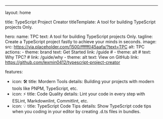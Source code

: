 ---
layout: home

title: TypeScript Project Creator
titleTemplate: A tool for building TypeScript projects Only.

hero:
  name: TPC
  text: A tool for building TypeScript projects Only.
  tagline: Create a TypeScript project fastly to achieve your minds in seconds.
  image:
    src: https://via.placeholder.com/1500/ffffff/45aafa/?text=TPC
    alt: TPC
  actions:
    - theme: brand
      text: Get Started
      link: /guide
    # - theme: alt
    #   text: Why TPC?
    #   link: /guide/why
    - theme: alt
      text: View on GitHub
      link: https://github.com/lexmin0412/typescript-project-creator

features:
  - icon: 🛠️
    title: Mordern Tools
    details: Building your projects with modern tools like PNPM, TypeScript, etc.
  - icon: ⚡️
    title: Code Quality
    details: Lint your code in every step with ESLint, Markdownlint, Commitlint, etc.
  - icon: 💡
    title: TypeScript Code Tips
    details: Show TypeScript code tips when you coding in your editor by creating .d.ts files in bundles.
